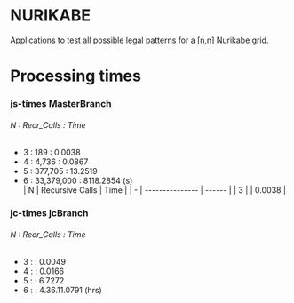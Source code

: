 # NURIKABE
Applications to test all possible legal patterns for a [n,n] Nurikabe grid.

# Processing times
### js-times MasterBranch
  ###### N : Recr_Calls : Time
  - 3 : 189 : 0.0038 <br />
  - 4 : 4,736 : 0.0867 <br />
  - 5 : 377,705 : 13.2519 <br />
  - 6 : 33,379,000 : 8118.2854 (s)<br />
  | N | Recursive Calls | Time   | 
  | - | --------------- | ------ |
  | 3 |                 | 0.0038 |
  
### jc-times jcBranch
  ###### N : Recr_Calls : Time
  - 3 : : 0.0049 <br />
  - 4 : : 0.0166 <br />
  - 5 : : 6.7272 <br />
  - 6 : : 4.36.11.0791 (hrs)<br />
